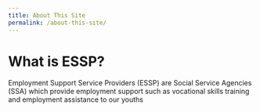 ```yaml
---
title: About This Site
permalink: /about-this-site/
---
```


# What is ESSP?

Employment Support Service Providers (ESSP) are Social Service Agencies (SSA) which provide employment support such as vocational skills training and employment assistance to our youths
